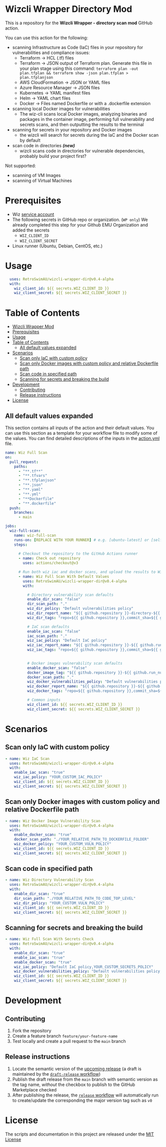 # Wizcli Wrapper Directory Mod

This is a repository for the **Wizcli Wrapper - directory scan mod** GitHub action. 

You can use this action for the following:
- scanning Infrastructure as Code (IaC) files in your repository for vulnerabilities and compliance issues:
  - Terraform	-> HCL (.tf) files
  - Terraform	-> JSON output of Terraform plan. Generate this file in your plan stage using this command: `terraform plan -out plan.tfplan && terraform show -json plan.tfplan > plan.tfplanjson`
  - AWS CloudFormation	-> JSON or YAML files
  - Azure Resource Manager	-> JSON files
  - Kubernetes	-> YAML manifest files
  - Helm -> YAML chart files
  - Docker -> Files named Dockerfile or with a .dockerfile extension
- scanning local Docker images for vulnerabilities
  - The wiz-cli scans local Docker images, analyzing binaries and packages in the container image, performing full vulnerability and secrets scans, and then outputting the results to the terminal
- scanning for secrets in your repository and Docker images
  - the wizcli will search for secrets during the IaC and the Docker scan by default
- scan code in directories ***(new)***
  - wizcli scans code in directories for vulnerable dependencies, probably build your project first?

Not supported:

- scanning of VM Images
- scanning of Virtual Machines

# Prerequisites

- Wiz [service account](https://docs.wiz.io/wiz-docs/docs/set-up-wiz-cli#generate-a-wiz-service-account-key)
- The following secrets in GitHub repo or organization. (`WP only`) We already completed this step for your Github EMU Organization and added the secrets
   - `WIZ_CLIENT_ID`
   - `WIZ_CLIENT_SECRET`
- Linux runner (Ubuntu, Debian, CentOS, etc.)

# Usage

```yaml
  uses: RetroSwimAU/wizcli-wrapper-dir@v0.4-alpha
  with: 
    wiz_client_id: ${{ secrets.WIZ_CLIENT_ID }}
    wiz_client_secret: ${{ secrets.WIZ_CLIENT_SECRET }}

```

# Table of Contents

- [Wizcli Wrapper Mod](#wizcli-wrapper-directory-mod)
- [Prerequisites](#prerequisites)
- [Usage](#usage)
- [Table of Contents](#table-of-contents)
  - [All default values expanded](#all-default-values-expanded)
- [Scenarios](#scenarios)
  - [Scan only IaC with custom policy](#scan-only-iac-with-custom-policy)
  - [Scan only Docker images with custom policy and relative Dockerfile path](#scan-only-docker-images-with-custom-policy-and-relative-dockerfile-path)
  - [Scan code in specified path](#scan-code-in-specified-path)
  - [Scanning for secrets and breaking the build](#scanning-for-secrets-and-breaking-the-build)
- [Development](#development)
  - [Contributing](#contributing)
  - [Release instructions](#release-instructions)
- [License](#license)

## All default values expanded

This section contains all inputs of the action and their default values. You can use this section as a template for your workflow file to modify some of the values. You can find detailed descriptions of the inputs in the [action.yml](./action.yml) file.

```yaml
name: Wiz Full Scan
on:
  pull_request:
    paths:
      - "**.tf**"
      - "**.tfvars"
      - "**.tfplanjson"
      - "**.json"
      - "**.yaml"
      - "**.yml"
      - "**Dockerfile"
      - "**.dockerfile"
  push:
    branches:
      - main

jobs:
  wiz-full-scan:
    name: wiz-full-scan
    runs-on: [REPLACE WITH YOUR RUNNER] # e.g. [ubuntu-latest] or [self-hosted,sg-kubernetes,ap-northeast-1]
    steps:
      
      # Checkout the repository to the GitHub Actions runner
      - name: Check out repository
        uses: actions/checkout@v3

      # Run both wiz iac and docker scans, and upload the results to Wiz
      - name: Wiz Full Scan With Default Values
        uses: RetroSwimAU/wizcli-wrapper-dir@v0.4-alpha
        with:

          # Directory vulnerability scan defaults
          enable_dir_scan: "false"
          dir_scan_path: "."
          wiz_dir_policy: "Default vulnerabilities policy"
          wiz_dir_report_name: "${{ github.repository }}-directory-${{ github.run_number }}"
          wiz_dir_tags: "repo=${{ github.repository }},commit_sha=${{ github.sha }},pr_title=${{ github.event.pull_request.title }},pr_number=${{ github.event.number}},event_name=${{ github.event_name }},github_workflow=${{ github.workflow }}"

          # IaC scan defaults
          enable_iac_scan: "false"
          iac_scan_path: "."
          wiz_iac_policy: "Default IaC policy"
          wiz_iac_report_name: "${{ github.repository }}-${{ github.run_number }}"
          wiz_iac_tags: "repo=${{ github.repository }},commit_sha=${{ github.sha }},pr_title=${{ github.event.pull_request.title }},pr_number=${{ github.event.number}},event_name=${{ github.event_name }},github_workflow=${{ github.workflow }}"
          

          # Docker images vulnerability scan defaults
          enable_docker_scan: "false"
          docker_image_tag: "${{ github.repository }}-${{ github.run_number }}"
          docker_scan_path: "."
          wiz_docker_vulnerabilities_policy: "Default vulnerabilities policy"
          wiz_docker_report_name: "${{ github.repository }}-${{ github.run_number }}"
          wiz_docker_tags: "repo=${{ github.repository }},commit_sha=${{ github.sha }},pr_title=${{ github.event.pull_request.title }},pr_number=${{ github.event.number}},event_name=${{ github.event_name }},github_workflow=${{ github.workflow }}"

          # Common inputs
          wiz_client_id: ${{ secrets.WIZ_CLIENT_ID }}
          wiz_client_secret: ${{ secrets.WIZ_CLIENT_SECRET }}
```

# Scenarios
## Scan only IaC with custom policy

```yaml
- name: Wiz IaC Scan
  uses: RetroSwimAU/wizcli-wrapper-dir@v0.4-alpha
  with: 
    enable_iac_scan: "true"
    wiz_iac_policy: "YOUR_CUSTOM_IAC_POLICY"
    wiz_client_id: ${{ secrets.WIZ_CLIENT_ID }}
    wiz_client_secret: ${{ secrets.WIZ_CLIENT_SECRET }}
```

## Scan only Docker images with custom policy and relative Dockerfile path

```yaml
- name: Wiz Docker Image Vulnerability Scan
  uses: RetroSwimAU/wizcli-wrapper-dir@v0.4-alpha
  with: 
    enable_docker_scan: "true"
    docker_scan_path: "./YOUR_RELATIVE_PATH_TO_DOCKERFILE_FOLDER"
    wiz_docker_policy: "YOUR_CUSTOM_VULN_POLICY"
    wiz_client_id: ${{ secrets.WIZ_CLIENT_ID }}
    wiz_client_secret: ${{ secrets.WIZ_CLIENT_SECRET }}
```

## Scan code in specified path

```yaml
- name: Wiz Directory Vulnerability Scan
  uses: RetroSwimAU/wizcli-wrapper-dir@v0.4-alpha
  with: 
    enable_dir_scan: "true"
    dir_scan_path: "./YOUR_RELATIVE_PATH_TO_CODE_TOP_LEVEL"
    wiz_dir_policy: "YOUR_CUSTOM_VULN_POLICY"
    wiz_client_id: ${{ secrets.WIZ_CLIENT_ID }}
    wiz_client_secret: ${{ secrets.WIZ_CLIENT_SECRET }}
```


## Scanning for secrets and breaking the build

```yaml
- name: Wiz Full Scan With Secrets Check
  uses: RetroSwimAU/wizcli-wrapper-dir@v0.4-alpha
  with: 
    enable_dir_scan: "true"
    enable_iac_scan: "true"
    enable_docker_scan: "true"
    wiz_iac_policy: "Default IaC policy,YOUR_CUSTOM_SECRETS_POLICY"
    wiz_docker_vulnerabilities_policy: "Default vulnerabilities policy,YOUR_CUSTOM_SECRETS_POLICY"
    wiz_client_id: ${{ secrets.WIZ_CLIENT_ID }}
    wiz_client_secret: ${{ secrets.WIZ_CLIENT_SECRET }}
```

# Development
## Contributing

1. Fork the repository 
2. Create a feature branch `feature/your-feature-name`
3. Test locally and create a pull request to the `main` branch
## Release instructions

1. Locate the semantic version of the [upcoming release][release-list] (a draft is maintained by the [`draft-release` workflow][draft-release])
2. Publish the draft release from the `main` branch with semantic version as the tag name, _without_ the checkbox to publish to the GitHub Marketplace checked
3. After publishing the release, the [`release` workflow][release] will automatically run to create/update the corresponding the major version tag such as `v0`


# License

The scripts and documentation in this project are released under the [MIT License](./LICENSE)

<!-- references -->
[release-list]: /releases
[draft-release]: .github/workflows/draft-release.yml
[release]: .github/workflows/release.yml

